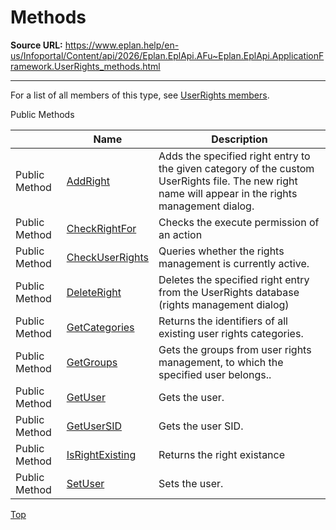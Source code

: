 # Methods

**Source URL:** https://www.eplan.help/en-us/Infoportal/Content/api/2026/Eplan.EplApi.AFu~Eplan.EplApi.ApplicationFramework.UserRights_methods.html

---

For a list of all members of this type, see [UserRights members](Eplan.EplApi.AFu~Eplan.EplApi.ApplicationFramework.UserRights_members.html).

Public Methods

|  | Name | Description |
| --- | --- | --- |
| Public Method | [AddRight](Eplan.EplApi.AFu~Eplan.EplApi.ApplicationFramework.UserRights~AddRight.html) | Adds the specified right entry to the given category of the custom UserRights file. The new right name will appear in the rights management dialog. |
| Public Method | [CheckRightFor](Eplan.EplApi.AFu~Eplan.EplApi.ApplicationFramework.UserRights~CheckRightFor.html) | Checks the execute permission of an action |
| Public Method | [CheckUserRights](Eplan.EplApi.AFu~Eplan.EplApi.ApplicationFramework.UserRights~CheckUserRights.html) | Queries whether the rights management is currently active. |
| Public Method | [DeleteRight](Eplan.EplApi.AFu~Eplan.EplApi.ApplicationFramework.UserRights~DeleteRight.html) | Deletes the specified right entry from the UserRights database (rights management dialog) |
| Public Method | [GetCategories](Eplan.EplApi.AFu~Eplan.EplApi.ApplicationFramework.UserRights~GetCategories.html) | Returns the identifiers of all existing user rights categories. |
| Public Method | [GetGroups](Eplan.EplApi.AFu~Eplan.EplApi.ApplicationFramework.UserRights~GetGroups.html) | Gets the groups from user rights management, to which the specified user belongs.. |
| Public Method | [GetUser](Eplan.EplApi.AFu~Eplan.EplApi.ApplicationFramework.UserRights~GetUser.html) | Gets the user. |
| Public Method | [GetUserSID](Eplan.EplApi.AFu~Eplan.EplApi.ApplicationFramework.UserRights~GetUserSID.html) | Gets the user SID. |
| Public Method | [IsRightExisting](Eplan.EplApi.AFu~Eplan.EplApi.ApplicationFramework.UserRights~IsRightExisting.html) | Returns the right existance |
| Public Method | [SetUser](Eplan.EplApi.AFu~Eplan.EplApi.ApplicationFramework.UserRights~SetUser.html) | Sets the user. |

[Top](#top)
